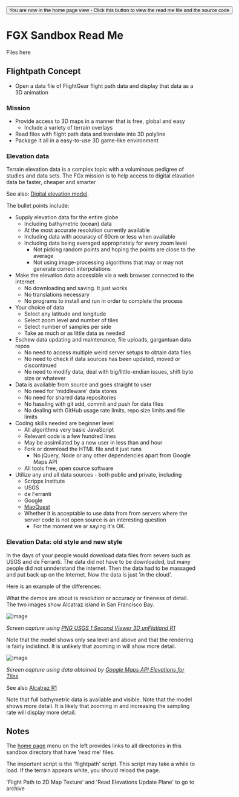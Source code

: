 <span style=display:none; >
[You are now in a GitHub source code view - click this link to view the home page]( http://fgx.github.io/sandbox/ "View file as a web page." )
</span>
<input type=button onclick=window.location.href='https://github.com/fgx/fgx.github.io/tree/master/sandbox'; 
value='You are now in the home page view - Click this button to view the read me file and the source code' >


FGX Sandbox Read Me
===

Files here 

## Flightpath Concept

* Open a data file of FlightGear flight path data and display that data as a 3D animation


### Mission

* Provide access to 3D maps in a manner that is free, global and easy
	* Include a variety of terrain overlays
* Read files with flight path data and translate into 3D polyline
* Package it all in a easy-to-use 3D game-like environment 


### Elevation data

Terrain elevation data is a complex topic with a voluminous pedigree of studies and data sets. 
The FGx mission is to help access to digital elavation data be faster, cheaper and smarter

See also: [Digital elevation model]( https://en.wikipedia.org/wiki/Digital_elevation_model ).

The bullet points include:

* Supply elevation data for the entire globe
	* Including bathymetric (ocean) data
	* At the most accurate resolution currently available
	* Including data with accuracy of 60cm or less when available
	* Including data being averaged appropriately for every zoom level
		* Not picking random points and hoping the points are close to the average
		* Not using image-processing algorithms that may or may not generate correct interpolations 
* Make the elevation data accessible via a web browser connected to the internet
	* No downloading and saving. It just works
	* No translations necessary
	* No programs to install and run in order to complete the process
* Your choice of data
	* Select any latitude and longitude
	* Select zoom level and number of tiles
	* Select number of samples per side
	* Take as much or as little data as needed
* Eschew data updating and maintenance, file uploads, gargantuan data repos
	* No need to access multiple weird server setups to obtain data files
	* No need to check if data sources has been updated, moved or discontinued
	* No need to modify data, deal with big/little-endian issues, shift byte size or whatever
* Data is available from source and goes straight to user
	* No need for 'middleware' data stores
	* No need for shared data repositories
	* No hassling with git add, commit and push for data files
	* No dealing with GitHub usage rate limits, repo size limits and file limits
* Coding skills needed are beginner level
	* All algorithms very basic JavaScript
	* Relevant code is a few hundred lines
	* May be assimilated by a new user in less than and hour
	* Fork or download the HTML file and it just runs
		* No jQuery, Node or any other dependencies apart from Google Maps API
	* All tools free, open source software
* Utilize any and all data sources - both public and private, including
	* Scripps Institute
	* USGS
	* de Ferranti
	* Google
	* [MaoQuest]( https://open.mapquestapi.com/elevation/ )
	* Whether it is acceptable to use data from from servers where the server code is not open source is an interesting question
		* For the moment we ar saying it's OK.


### Elevation Data: old style and new style

In the days of your people would download data files from severs such as USGS and de Ferranti.
The data did not have to be downloaded, but many people did not unnderstand the internet.
Then the data had to be massaged and put back up on the Internet. 
Now the data is just 'in the cloud'.

Here is an example of the differences:

What the demos are about is resolution or accuracy or fineness of detail. The two images show Alcatraz island in San Francisco Bay.


![image](https://cloud.githubusercontent.com/assets/547626/16705728/abeef564-4547-11e6-9aaf-9d91084bc6c8.png)

_Screen capture using [PNG USGS 1 Second Viewer 3D unFlatland R1 ]( http://jaanga.github.io/terrain-usgs-viewers/png-usgs-viewer-3d-unflatland/r1/png-usgs-viewer-3d-unflatland.html )_

Note that the model shows only sea level and above and that the rendering is fairly indistinct. It is unlikely that zooming in will show more detail.

![image](https://cloud.githubusercontent.com/assets/547626/16705793/39cf9b34-454a-11e6-8ab7-8e2b6e9aab7a.png)

_Screen capture using data obtained by [ Google Maps API Elevations for Tiles ]( https://jaanga.github.io/cookbook-threejs/examples/google-api/google-maps-api-elevations-for-tiles/ )_

See also [Alcatraz R1]( https://fgx.github.io/sandbox/sample-maps/alcatraz-r1.html )

 Note that full bathymetric data is available and visible. Note that the model shows more detail. It is likely that zooming in and increasing the sampling rate will display more detail.



## Notes

The [home page]( http://fgx.github.io/sandbox/ ) menu on the left provides links to all directories in this sandbox directory that have 'read me' files.

The important script is the 'flightpath' script. This script may take a while to load. If the terrain appears white, you should reload the page.

'Flight Path to 2D Map Texture' and 'Read Elevations Update Plane' to go to archive

